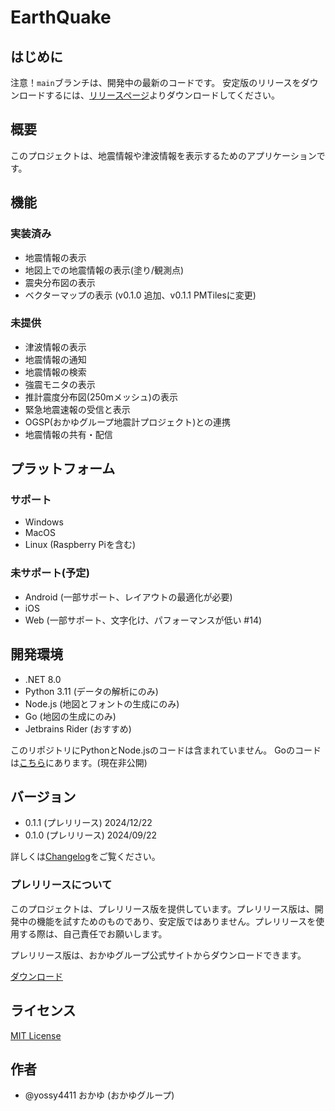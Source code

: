 # EarthQuake

## はじめに

注意！`main`ブランチは、開発中の最新のコードです。
安定版のリリースをダウンロードするには、[リリースページ](https://github.com/yossy4411/EarthQuake/releases)よりダウンロードしてください。

## 概要

このプロジェクトは、地震情報や津波情報を表示するためのアプリケーションです。

## 機能

### 実装済み

- 地震情報の表示
- 地図上での地震情報の表示(塗り/観測点)
- 震央分布図の表示
- ベクターマップの表示 (v0.1.0 追加、v0.1.1 PMTilesに変更)

### 未提供

- 津波情報の表示
- 地震情報の通知
- 地震情報の検索
- 強震モニタの表示
- 推計震度分布図(250mメッシュ)の表示
- 緊急地震速報の受信と表示
- OGSP(おかゆグループ地震計プロジェクト)との連携
- 地震情報の共有・配信

## プラットフォーム

### サポート

- Windows
- MacOS
- Linux (Raspberry Piを含む)

### 未サポート(予定)

- Android (一部サポート、レイアウトの最適化が必要)
- iOS 
- Web (一部サポート、文字化け、パフォーマンスが低い #14)

## 開発環境

- .NET 8.0
- Python 3.11 (データの解析にのみ)
- Node.js (地図とフォントの生成にのみ)
- Go (地図の生成にのみ)
- Jetbrains Rider (おすすめ)

このリポジトリにPythonとNode.jsのコードは含まれていません。
Goのコードは[こちら](https://github.com/yossy4411/gsi-tiles-downloader)にあります。(現在非公開)



## バージョン

- 0.1.1 (プレリリース) 2024/12/22
- 0.1.0 (プレリリース) 2024/09/22

詳しくは[Changelog](CHANGELOG.md)をご覧ください。

### プレリリースについて

このプロジェクトは、プレリリース版を提供しています。プレリリース版は、開発中の機能を試すためのものであり、安定版ではありません。プレリリースを使用する際は、自己責任でお願いします。

プレリリース版は、おかゆグループ公式サイトからダウンロードできます。

[ダウンロード](https://archive.okayugroup.com/public/EarthQuake/releases/pre/)

## ライセンス

[MIT License](LICENSE)

## 作者

- @yossy4411 おかゆ (おかゆグループ)